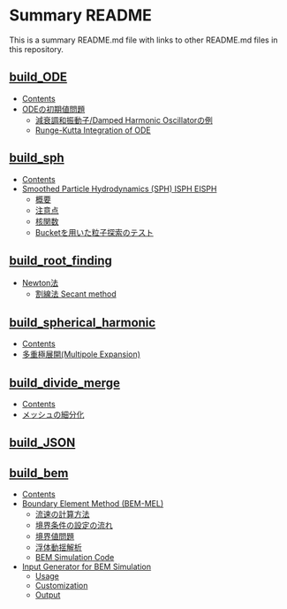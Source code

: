 # Summary README

This is a summary README.md file with links to other README.md files in this repository.

## [build_ODE](./builds/build_ODE/README.md)

- [Contents](./builds/build_ODE/README.md#Contents)
- [ODEの初期値問題](./builds/build_ODE/README.md#ODEの初期値問題)
    - [減衰調和振動子/Damped Harmonic Oscillatorの例](./builds/build_ODE/README.md#減衰調和振動子/Damped-Harmonic-Oscillatorの例)
    - [Runge-Kutta Integration of ODE](./builds/build_ODE/README.md#Runge-Kutta-Integration-of-ODE)
## [build_sph](./builds/build_sph/README.md)

- [Contents](./builds/build_sph/README.md#Contents)
- [Smoothed Particle Hydrodynamics (SPH) ISPH EISPH](./builds/build_sph/README.md#Smoothed-Particle-Hydrodynamics-(SPH)-ISPH-EISPH)
    - [概要](./builds/build_sph/README.md#概要)
    - [注意点](./builds/build_sph/README.md#注意点)
    - [核関数](./builds/build_sph/README.md#核関数)
    - [Bucketを用いた粒子探索のテスト](./builds/build_sph/README.md#Bucketを用いた粒子探索のテスト)
## [build_root_finding](./builds/build_root_finding/README.md)

- [Newton法](./builds/build_root_finding/README.md#Newton法)
    - [割線法 Secant method](./builds/build_root_finding/README.md#割線法-Secant-method)
## [build_spherical_harmonic](./builds/build_spherical_harmonic/README.md)

- [Contents](./builds/build_spherical_harmonic/README.md#Contents)
- [多重極展開(Multipole Expansion)](./builds/build_spherical_harmonic/README.md#多重極展開(Multipole-Expansion))
## [build_divide_merge](./builds/build_divide_merge/README.md)

- [Contents](./builds/build_divide_merge/README.md#Contents)
- [メッシュの細分化](./builds/build_divide_merge/README.md#メッシュの細分化)
## [build_JSON](./builds/build_JSON/README.md)

## [build_bem](./builds/build_bem/README.md)

- [Contents](./builds/build_bem/README.md#Contents)
- [Boundary Element Method (BEM-MEL)](./builds/build_bem/README.md#Boundary-Element-Method-(BEM-MEL))
    - [流速の計算方法](./builds/build_bem/README.md#流速の計算方法)
    - [境界条件の設定の流れ](./builds/build_bem/README.md#境界条件の設定の流れ)
    - [境界値問題](./builds/build_bem/README.md#境界値問題)
    - [浮体動揺解析](./builds/build_bem/README.md#浮体動揺解析)
    - [BEM Simulation Code](./builds/build_bem/README.md#BEM-Simulation-Code)
- [Input Generator for BEM Simulation](./builds/build_bem/README.md#Input-Generator-for-BEM-Simulation)
    - [Usage](./builds/build_bem/README.md#Usage)
    - [Customization](./builds/build_bem/README.md#Customization)
    - [Output](./builds/build_bem/README.md#Output)
